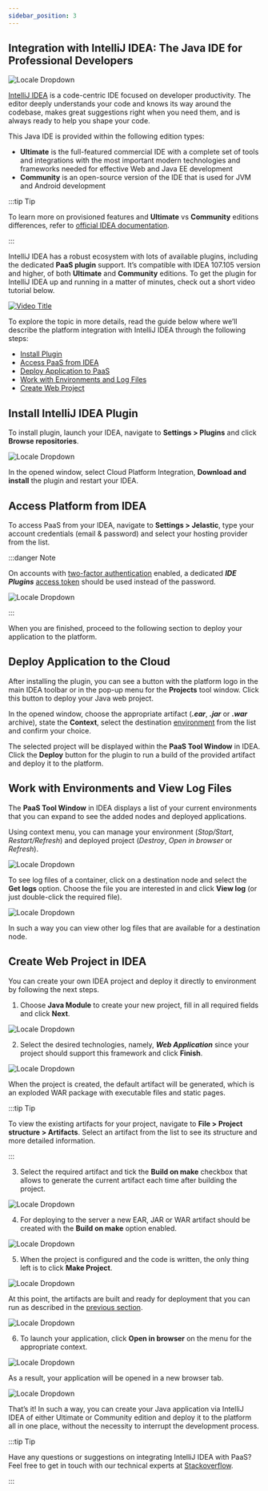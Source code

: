 ```yaml
---
sidebar_position: 3
---
```


## Integration with IntelliJ IDEA: The Java IDE for Professional Developers

<div style={{
    display: 'grid',
    gridTemplateColumns: '0.15fr 1fr'
}}>
<div>

![Locale Dropdown](./img/IDEAPlugin/logo.png)

</div>

<div>

[IntelliJ IDEA](https://www.jetbrains.com/idea/) is a code-centric IDE focused on developer productivity. The editor deeply understands your code and knows its way around the codebase, makes great suggestions right when you need them, and is always ready to help you shape your code.

</div>

</div>

This Java IDE is provided within the following edition types:

- **Ultimate** is the full-featured commercial IDE with a complete set of tools and integrations with the most important modern technologies and frameworks needed for effective Web and Java EE development
- **Community** is an open-source version of the IDE that is used for JVM and Android development

:::tip Tip

To learn more on provisioned features and **Ultimate** vs **Community** editions differences, refer to [official IDEA documentation](https://www.jetbrains.com/products/compare/?product=idea&product=idea-ce).

:::

IntelliJ IDEA has a robust ecosystem with lots of available plugins, including the dedicated **PaaS plugin** support. It’s compatible with IDEA 107.105 version and higher, of both **Ultimate** and **Community** editions. To get the plugin for IntelliJ IDEA up and running in a matter of minutes, check out a short video tutorial below.

[![Video Title](./img/IDEAPlugin/video1.jpg)](https://youtu.be/6i73wWak1Oc)

To explore the topic in more details, read the guide below where we’ll describe the platform integration with IntelliJ IDEA through the following steps:

- [Install Plugin](/docs/Deployment%20Tools/Plugins/IDEA%20Plugin#install-intellij-idea-plugin)
- [Access PaaS from IDEA](/docs/Deployment%20Tools/Plugins/IDEA%20Plugin#access-platform-from-idea)
- [Deploy Application to PaaS](/docs/Deployment%20Tools/Plugins/IDEA%20Plugin#deploy-application-to-the-cloud)
- [Work with Environments and Log Files](/docs/Deployment%20Tools/Plugins/IDEA%20Plugin#work-with-environments-and-view-log-files)
- [Create Web Project](/docs/Deployment%20Tools/Plugins/IDEA%20Plugin#create-web-project-in-idea)

## Install IntelliJ IDEA Plugin

To install plugin, launch your IDEA, navigate to **Settings > Plugins** and click **Browse repositories**.

<div style={{
    display:'flex',
    justifyContent: 'center',
    margin: '0 0 1rem 0'
}}>

![Locale Dropdown](./img/IDEAPlugin/1.png)

</div>

In the opened window, select Cloud Platform Integration, **Download and install** the plugin and restart your IDEA.

## Access Platform from IDEA

To access PaaS from your IDEA, navigate to **Settings > Jelastic**, type your account credentials (email & password) and select your hosting provider from the list.

:::danger Note

On accounts with [two-factor authentication](/docs/Account&Pricing/Two-Factor%20Authentication) enabled, a dedicated **_IDE Plugins_** [access token](/docs/Account&Pricing/Personal%20Access%20Tokens) should be used instead of the password.

<div style={{
    display:'flex',
    justifyContent: 'center',
    margin: '0 0 1rem 0'
}}>

![Locale Dropdown](./img/IDEAPlugin/02-ide-plugins-access-token.png)

</div>

:::

When you are finished, proceed to the following section to deploy your application to the platform.

## Deploy Application to the Cloud

After installing the plugin, you can see a button with the platform logo in the main IDEA toolbar or in the pop-up menu for the **Projects** tool window. Click this button to deploy your Java web project.

In the opened window, choose the appropriate artifact (**_.ear_**, **_.jar_** or **_.war_** archive), state the **Context**, select the destination [environment](/docs/EnvironmentManagement/Setting%20Up%20Environment) from the list and confirm your choice.

The selected project will be displayed within the **PaaS Tool Window** in IDEA. Click the **Deploy** button for the plugin to run a build of the provided artifact and deploy it to the platform.

## Work with Environments and View Log Files

The **PaaS Tool Window** in IDEA displays a list of your current environments that you can expand to see the added nodes and deployed applications.

Using context menu, you can manage your environment (_Stop/Start_, _Restart/Refresh_) and deployed project (_Destroy_, _Open in browser_ or _Refresh_).

<div style={{
    display:'flex',
    justifyContent: 'center',
    margin: '0 0 1rem 0'
}}>

![Locale Dropdown](./img/IDEAPlugin/4-2.jpg)

</div>

To see log files of a container, click on a destination node and select the **Get logs** option. Choose the file you are interested in and click **View log** (or just double-click the required file).

<div style={{
    display:'flex',
    justifyContent: 'center',
    margin: '0 0 1rem 0'
}}>

![Locale Dropdown](./img/IDEAPlugin/5.jpg)

</div>

In such a way you can view other log files that are available for a destination node.

## Create Web Project in IDEA

You can create your own IDEA project and deploy it directly to environment by following the next steps.

1. Choose **Java Module** to create your new project, fill in all required fields and click **Next**.

<div style={{
    display:'flex',
    justifyContent: 'center',
    margin: '0 0 1rem 0'
}}>

![Locale Dropdown](./img/IDEAPlugin/1.jpg)

</div>

2. Select the desired technologies, namely, **_Web Application_** since your project should support this framework and click **Finish**.

<div style={{
    display:'flex',
    justifyContent: 'center',
    margin: '0 0 1rem 0'
}}>

![Locale Dropdown](./img/IDEAPlugin/2.jpg)

</div>

When the project is created, the default artifact will be generated, which is an exploded WAR package with executable files and static pages.

:::tip Tip

To view the existing artifacts for your project, navigate to **File > Project structure > Artifacts**. Select an artifact from the list to see its structure and more detailed information.

:::

3. Select the required artifact and tick the **Build on make** checkbox that allows to generate the current artifact each time after building the project.

<div style={{
    display:'flex',
    justifyContent: 'center',
    margin: '0 0 1rem 0'
}}>

![Locale Dropdown](./img/IDEAPlugin/3.jpg)

</div>

4. For deploying to the server a new EAR, JAR or WAR artifact should be created with the **Build on make** option enabled.

<div style={{
    display:'flex',
    justifyContent: 'center',
    margin: '0 0 1rem 0'
}}>

![Locale Dropdown](./img/IDEAPlugin/4.jpg)

</div>

5. When the project is configured and the code is written, the only thing left is to click **Make Project**.

<div style={{
    display:'flex',
    justifyContent: 'center',
    margin: '0 0 1rem 0'
}}>

![Locale Dropdown](./img/IDEAPlugin/5.jpg)

</div>

At this point, the artifacts are built and ready for deployment that you can run as described in the [previous section](/docs/Deployment%20Tools/Plugins/IDEA%20Plugin#deploy-application-to-the-cloud).

<div style={{
    display:'flex',
    justifyContent: 'center',
    margin: '0 0 1rem 0'
}}>

![Locale Dropdown](./img/IDEAPlugin/6.jpg)

</div>

6. To launch your application, click **Open in browser** on the menu for the appropriate context.

<div style={{
    display:'flex',
    justifyContent: 'center',
    margin: '0 0 1rem 0'
}}>

![Locale Dropdown](./img/IDEAPlugin/7.jpg)

</div>

As a result, your application will be opened in a new browser tab.

<div style={{
    display:'flex',
    justifyContent: 'center',
    margin: '0 0 1rem 0'
}}>

![Locale Dropdown](./img/IDEAPlugin/8.jpg)

</div>

That’s it! In such a way, you can create your Java application via IntelliJ IDEA of either Ultimate or Community edition and deploy it to the platform all in one place, without the necessity to interrupt the development process.

:::tip Tip

Have any questions or suggestions on integrating IntelliJ IDEA with PaaS? Feel free to get in touch
with our technical experts at [Stackoverflow](https://stackoverflow.com/questions/tagged/jelastic).

:::
